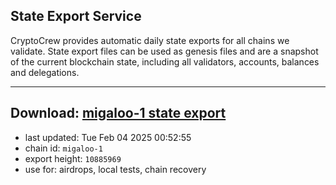## State Export Service
CryptoCrew provides automatic daily state exports for all chains we validate. State export files can be used as genesis files and are a snapshot of the current blockchain state, including all validators, accounts, balances and delegations.

---
**Download: [migaloo-1 state export](https://dl-eu2.ccvalidators.com/SERVICE/migaloo/migaloo-1_export_10885969.json)**
---

- last updated: Tue Feb 04 2025 00:52:55
- chain id: `migaloo-1`
- export height: `10885969`
- use for: airdrops, local tests, chain recovery
